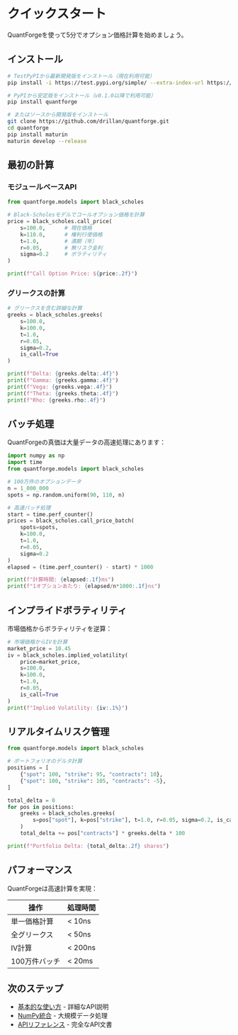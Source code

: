 # クイックスタート

QuantForgeを使って5分でオプション価格計算を始めましょう。

## インストール

```bash
# TestPyPIから最新開発版をインストール（現在利用可能）
pip install -i https://test.pypi.org/simple/ --extra-index-url https://pypi.org/simple/ quantforge

# PyPIから安定版をインストール（v0.1.0以降で利用可能）
pip install quantforge

# またはソースから開発版をインストール
git clone https://github.com/drillan/quantforge.git
cd quantforge
pip install maturin
maturin develop --release
```

## 最初の計算

### モジュールベースAPI

```python
from quantforge.models import black_scholes

# Black-Scholesモデルでコールオプション価格を計算
price = black_scholes.call_price(
    s=100.0,      # 現在価格
    k=110.0,      # 権利行使価格
    t=1.0,        # 満期（年）
    r=0.05,       # 無リスク金利
    sigma=0.2     # ボラティリティ
)

print(f"Call Option Price: ${price:.2f}")
```

### グリークスの計算

```python
# グリークスを含む詳細な計算
greeks = black_scholes.greeks(
    s=100.0,
    k=100.0,
    t=1.0,
    r=0.05,
    sigma=0.2,
    is_call=True
)

print(f"Delta: {greeks.delta:.4f}")
print(f"Gamma: {greeks.gamma:.4f}")
print(f"Vega: {greeks.vega:.4f}")
print(f"Theta: {greeks.theta:.4f}")
print(f"Rho: {greeks.rho:.4f}")
```

## バッチ処理

QuantForgeの真価は大量データの高速処理にあります：

```python
import numpy as np
import time
from quantforge.models import black_scholes

# 100万件のオプションデータ
n = 1_000_000
spots = np.random.uniform(90, 110, n)

# 高速バッチ処理
start = time.perf_counter()
prices = black_scholes.call_price_batch(
    spots=spots,
    k=100.0,
    t=1.0,
    r=0.05,
    sigma=0.2
)
elapsed = (time.perf_counter() - start) * 1000

print(f"計算時間: {elapsed:.1f}ms")
print(f"1オプションあたり: {elapsed/n*1000:.1f}ns")
```

## インプライドボラティリティ

市場価格からボラティリティを逆算：

```python
# 市場価格からIVを計算
market_price = 10.45
iv = black_scholes.implied_volatility(
    price=market_price,
    s=100.0,
    k=100.0,
    t=1.0,
    r=0.05,
    is_call=True
)
print(f"Implied Volatility: {iv:.1%}")
```


## リアルタイムリスク管理

```python
from quantforge.models import black_scholes

# ポートフォリオのデルタ計算
positions = [
    {"spot": 100, "strike": 95, "contracts": 10},
    {"spot": 100, "strike": 105, "contracts": -5},
]

total_delta = 0
for pos in positions:
    greeks = black_scholes.greeks(
        s=pos["spot"], k=pos["strike"], t=1.0, r=0.05, sigma=0.2, is_call=True
    )
    total_delta += pos["contracts"] * greeks.delta * 100

print(f"Portfolio Delta: {total_delta:.2f} shares")
```

## パフォーマンス

QuantForgeは高速計算を実現：

| 操作 | 処理時間 |
|------|----------|
| 単一価格計算 | < 10ns |
| 全グリークス | < 50ns |
| IV計算 | < 200ns |
| 100万件バッチ | < 20ms |

## 次のステップ

- [基本的な使い方](user_guide/basic_usage.md) - 詳細なAPI説明
- [NumPy統合](user_guide/numpy_integration.md) - 大規模データ処理
- [APIリファレンス](api/python/index.md) - 完全なAPI文書